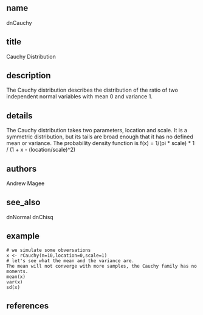 ## name
dnCauchy
## title
Cauchy Distribution
## description
The Cauchy distribution describes the distribution of the ratio of two independent normal variables with mean 0 and variance 1. 
## details
The Cauchy distribution takes two parameters, location and scale. It is a symmetric distribution, but its tails are broad enough that it has no defined mean or variance. The probability density function is f(x) = 1/(pi * scale) * 1 / (1 + x - (location/scale)^2)
## authors
Andrew Magee
## see_also
dnNormal
dnChisq
## example
	# we simulate some obversations
	x <- rCauchy(n=10,location=0,scale=1)
	# let's see what the mean and the variance are.
	The mean will not converge with more samples, the Cauchy family has no moments.
	mean(x)
	var(x)
	sd(x)
	
## references

